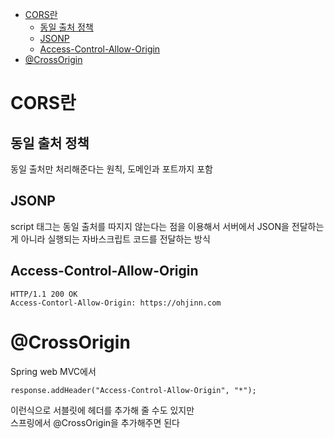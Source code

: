 - [CORS란](#cors란)
  - [동일 출처 정책](#동일-출처-정책)
  - [JSONP](#jsonp)
  - [Access-Control-Allow-Origin](#access-control-allow-origin)
- [@CrossOrigin](#crossorigin)


# CORS란

## 동일 출처 정책
동일 출처만 처리해준다는 원칙, 도메인과 포트까지 포함

## JSONP
script 태그는 동일 출처를 따지지 않는다는 점을 이용해서 서버에서 JSON을 전달하는게 아니라 실행되는 자바스크립트 코드를 전달하는 방식

## Access-Control-Allow-Origin

    HTTP/1.1 200 OK
    Access-Contorl-Allow-Origin: https://ohjinn.com


# @CrossOrigin

Spring web MVC에서

    response.addHeader("Access-Control-Allow-Origin", "*");
이런식으로 서블릿에 헤더를 추가해 줄 수도 있지만  
스프링에서 @CrossOrigin을 추가해주면 된다